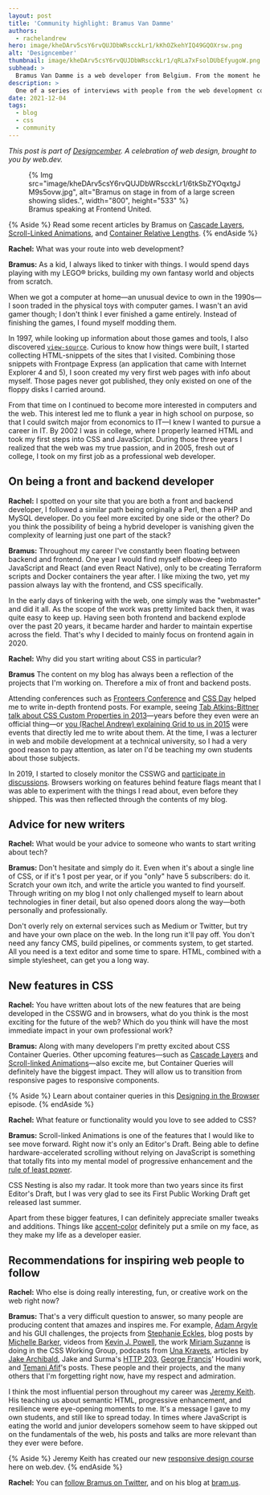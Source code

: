 ```yaml
---
layout: post
title: 'Community highlight: Bramus Van Damme'
authors: 
  - rachelandrew
hero: image/kheDArv5csY6rvQUJDbWRscckLr1/kKhOZkehYIQ49GQOXrsw.png
alt: 'Designcember'
thumbnail: image/kheDArv5csY6rvQUJDbWRscckLr1/qRLa7xFsolDUbEfyugoW.png
subhead: >
  Bramus Van Damme is a web developer from Belgium. From the moment he discovered view-source at the age of 14 (way back in 1997), he fell in love with the web and has been tinkering with it ever since. I caught up with him to learn about his journey in web development, and to find out what he thinks is exciting in CSS today.
description: >
  One of a series of interviews with people from the web development community who are doing interesting things with CSS. This time I speak to prolific writer Bramus Van Damme.
date: 2021-12-04
tags:
  - blog
  - css
  - community
---
```


_This post is part of [Designcember](https://designcember.com/). A celebration of web design, brought to you by web.dev._

<figure>
{% Img src="image/kheDArv5csY6rvQUJDbWRscckLr1/6tkSbZYOqxtgJM9s5ovw.jpg", alt="Bramus on stage in from of a large screen showing slides.", width="800", height="533" %}
    <figcaption>Bramus speaking at Frontend United.</figcaption>
</figure>

{% Aside %}
Read some recent articles by Bramus on [Cascade Layers](https://www.bram.us/2021/09/15/the-future-of-css-cascade-layers-css-at-layer/), 
[Scroll-Linked Animations](https://css-tricks.com/scroll-linked-animations-with-the-web-animations-api-waapi-and-scrolltimeline/), 
and [Container Relative Lengths](https://www.bram.us/2021/09/21/css-container-queries-container-relative-lengths/).
{% endAside %}

**Rachel:** What was your route into web development?

**Bramus:** As a kid, I always liked to tinker with things. I would spend days playing with my LEGO® bricks, building my own fantasy world and objects from scratch.

When we got a computer at home—an unusual device to own in the 1990s—I soon traded in the physical toys with computer games. I wasn't an avid gamer though; I don't think I ever finished a game entirely. Instead of finishing the games, I found myself modding them. 

In 1997, while looking up information about those games and tools, I also discovered [`view-source`](https://www.bram.us/#view-source). Curious to know how things were built, I started collecting HTML-snippets of the sites that I visited. Combining those snippets with Frontpage Express (an application that came with Internet Explorer 4 and 5), I soon created my very first web pages with info about myself. Those pages never got published, they only existed on one of the floppy disks I carried around.

From that time on I continued to become more interested in computers and the web. This interest led me to flunk a year in high school on purpose, so that I could switch major from economics to IT—I knew I wanted to pursue a career in IT. By 2002 I was in college, where I properly learned HTML and took my first steps into CSS and JavaScript. During those three years I realized that the web was my true passion, and in 2005, fresh out of college, I took on my first job as a professional web developer.

## On being a front and backend developer

**Rachel:** I spotted on your site that you are both a front and backend developer, I followed a similar path being originally a Perl, then a PHP and MySQL developer. Do you feel more excited by one side or the other? Do you think the possibility of being a hybrid developer is vanishing given the complexity of learning just one part of the stack?

**Bramus:** Throughout my career I've constantly been floating between backend and frontend. One year I would find myself elbow-deep into JavaScript and React (and even React Native), only to be creating Terraform scripts and Docker containers the year after. I like mixing the two, yet my passion always lay with the frontend, and CSS specifically.

In the early days of tinkering with the web, one simply was the "webmaster" and did it all. As the scope of the work was pretty limited back then, it was quite easy to keep up. Having seen both frontend and backend explode over the past 20 years, it became harder and harder to maintain expertise across the field. That's why I decided to mainly focus on frontend again in 2020.

**Rachel:** Why did you start writing about CSS in particular?

**Bramus** The content on my blog has always been a reflection of the projects that I'm working on. Therefore a mix of front and backend posts.

Attending conferences such as [Fronteers Conference](https://fronteers.nl/congres) and [CSS Day](https://cssday.nl/) helped me to write in-depth frontend posts. For example, seeing [Tab Atkins-Bittner talk about CSS Custom Properties in 2013](https://vimeo.com/69531455)—years before they even were an official thing—or [you (Rachel Andrew) explaining Grid to us in 2015](https://rachelandrew.co.uk/archives/2015/07/17/css-grid-layout-at-css-day/) were events that directly led me to write about them. At the time, I was a lecturer in web and mobile development at a technical university, so I had a very good reason to pay attention, as later on I'd be teaching my own students about those subjects.

In 2019, I started to closely monitor the CSSWG and [participate in discussions](https://github.com/w3c/csswg-drafts/issues). Browsers working on features behind feature flags meant that I was able to experiment with the things I read about, even before they shipped. This was then reflected through the contents of my blog.

## Advice for new writers

**Rachel:** What would be your advice to someone who wants to start writing about tech?

**Bramus:** Don't hesitate and simply do it. Even when it's about a single line of CSS, or if it's 1 post per year, or if you "only" have 5 subscribers: do it. Scratch your own itch, and write the article you wanted to find yourself. Through writing on my blog I not only challenged myself to learn about technologies in finer detail, but also opened doors along the way—both personally and professionally.

Don't overly rely on external services such as Medium or Twitter, but try and have your own place on the web. In the long run it'll pay off. You don't need any fancy CMS, build pipelines, or comments system, to get started. All you need is a text editor and some time to spare. HTML, combined with a simple stylesheet, can get you a long way.

## New features in CSS

**Rachel:** You have written about lots of the new features that are being developed in the CSSWG and in browsers, what do you think is the most exciting for the future of the web? Which do you think will have the most immediate impact in your own professional work?

**Bramus:** Along with many developers I'm pretty excited about CSS Container Queries. Other upcoming features—such as [Cascade Layers](https://www.bram.us/2021/09/15/the-future-of-css-cascade-layers-css-at-layer/) and [Scroll-linked Animations](https://www.bram.us/2021/02/23/the-future-of-css-scroll-linked-animations-part-1/)—also excite me, but Container Queries will definitely have the biggest impact. They will allow us to transition from responsive pages to responsive components.

{% Aside %}
Learn about container queries in this [Designing in the Browser](https://www.youtube.com/watch?v=gCNMyYr7F6w) episode.
{% endAside %}

**Rachel:** What feature or functionality would you love to see added to CSS?

**Bramus:** Scroll-linked Animations is one of the features that I would like to see move forward. Right now it's only an Editor's Draft. Being able to define hardware-accelerated scrolling without relying on JavaScript is something that totally fits into my mental model of progressive enhancement and the [rule of least power](https://en.wikipedia.org/wiki/Rule_of_least_power).

CSS Nesting is also my radar. It took more than two years since its first Editor's Draft, but I was very glad to see its First Public Working Draft get released last summer.

Apart from these bigger features, I can definitely appreciate smaller tweaks and additions. Things like [accent-color](/accent-color/) definitely put a smile on my face, as they make my life as a developer easier.

## Recommendations for inspiring web people to follow

**Rachel:** Who else is doing really interesting, fun, or creative work on the web right now?

**Bramus:** That's a very difficult question to answer, so many people are producing content that amazes and inspires me. For example, [Adam Argyle](https://twitter.com/argyleink) and his GUI challenges, the projects from [Stephanie Eckles](https://twitter.com/5t3ph), blog posts by [Michelle Barker](https://twitter.com/michebarks), videos from [Kevin J. Powell](https://twitter.com/KevinJPowell), the work [Miriam Suzanne](https://twitter.com/TerribleMia) is doing in the CSS Working Group, podcasts from [Una Kravets](https://twitter.com/Una), articles by [Jake Archibald](https://twitter.com/jaffathecake), Jake and Surma's [HTTP 203](https://http203.libsyn.com/), [George Francis](https://twitter.com/georgedoescode)' Houdini work, and [Temani Afif](https://twitter.com/ChallengesCss)'s posts. These people and their projects, and the many others that I'm forgetting right now, have my respect and admiration.

I think the most influential person throughout my career was [Jeremy Keith](https://adactio.com/). His teaching us about semantic HTML, progressive enhancement, and resilience were eye-opening moments to me. It's a message I gave to my own students, and still like to spread today. In times where JavaScript is eating the world and junior developers somehow seem to have skipped out on the fundamentals of the web, his posts and talks are more relevant than they ever were before.

{% Aside %}
Jeremy Keith has created our new [responsive design course](/learn/design/) here on web.dev.
{% endAside %}

**Rachel:** You can [follow Bramus on Twitter](https://twitter.com/bramus), and on his blog at [bram.us](https://www.bram.us/).
